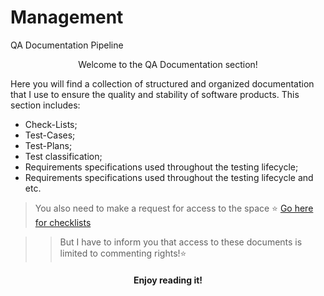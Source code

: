 # Management
QA Documentation Pipeline
<p align="center">
Welcome to the QA Documentation section! 
    </a>
</p>

  Here you will find a collection of structured and organized documentation that I use to ensure the quality and stability of software products. This section includes:


+ Check-Lists;
+ Test-Cases;
+ Test-Plans;
+ Test classification;
+ Requirements specifications used throughout the testing lifecycle;
+ Requirements specifications used throughout the testing lifecycle and etc.



> You also need to make a request for access to the space ⭐
[Go here for checklists](https://www.notion.so/Chek-list-s-8aaabcfe54c34c9c85da4ac7b0648fc5?pvs=4)

> > But I have to inform you that access to these documents is limited to commenting rights!⭐


<h4 align="center"> Enjoy reading it!</h4>
    </p>
